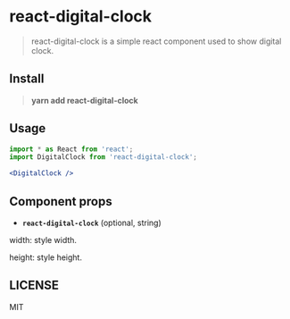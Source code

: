 # react-digital-clock


> react-digital-clock is a simple react component used to show digital clock.

## Install

> **yarn add react-digital-clock**


## Usage

```jsx
import * as React from 'react';
import DigitalClock from 'react-digital-clock';

<DigitalClock />
```


## Component props

- **`react-digital-clock`** (optional, string)

width: style width.

height: style height.

## LICENSE

MIT
